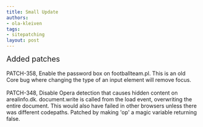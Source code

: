 ```yaml
---
title: Small Update
authors:
- ola-kleiven
tags:
- sitepatching
layout: post
---
```

<span style="font-size: 140%">Added patches</span><br/><br/>PATCH-358, Enable the password box on footballteam.pl. This is an old Core bug where changing the type of an input element will remove focus.<br/><br/>PATCH-348, Disable Opera detection that causes hidden content on arealinfo.dk. document.write is called from the load event, overwriting the entire document. This would also have failed in other browsers unless there was different codepaths. Patched by making &#39;op&#39; a magic variable returning false.
